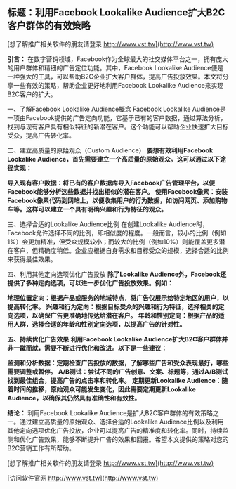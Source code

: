 ## **标题：利用Facebook Lookalike Audience扩大B2C客户群体的有效策略**

[想了解推广相关软件的朋友请登录 http://www.vst.tw](http://www.vst.tw)

**引言：**
在数字营销领域，Facebook作为全球最大的社交媒体平台之一，拥有庞大的用户群体和精细的广告定位功能。其中，Facebook Lookalike Audience便是一种强大的工具，可以帮助B2C企业扩大客户群体，提高广告投放效果。本文将分享一些有效的策略，帮助企业更好地利用Facebook Lookalike Audience来实现B2C客户的扩大。

一、了解Facebook Lookalike Audience概念
Facebook Lookalike Audience是一项由Facebook提供的广告定向功能，它基于已有的客户数据，通过算法分析，找到与现有客户具有相似特征的新潜在客户。这个功能可以帮助企业快速扩大目标受众，提高广告转化率。

二、建立高质量的原始观众（Custom Audience）
**要想有效利用Facebook Lookalike Audience，首先需要建立一个高质量的原始观众。这可以通过以下途径实现：**

**导入现有客户数据：将已有的客户数据库导入Facebook广告管理平台，以便Facebook能够分析这些数据并找出相似的潜在客户。**
**使用Facebook像素：安装Facebook像素代码到网站上，以便收集用户的行为数据，如访问网页、添加购物车等。这样可以建立一个具有明确兴趣和行为特征的观众。**

三、选择合适的Lookalike Audience比例
在创建Lookalike Audience时，Facebook允许选择不同的比例，即相似度的程度。一般而言，较小的比例（例如1%）会更加精准，但受众规模较小；而较大的比例（例如10%）则能覆盖更多潜在客户，但精确度稍低。企业应根据自身需求和目标受众的规模，选择合适的比例来获得最佳效果。

四、利用其他定向选项优化广告投放
**除了Lookalike Audience外，Facebook还提供了多种定向选项，可以进一步优化广告投放效果。例如：**

**地理位置定向：根据产品或服务的地域特点，将广告仅展示给特定地区的用户，以提高转化率。**
**兴趣和行为定向：根据目标受众的兴趣和行为特征，选择相关的定向选项，以确保广告更准确地传达给潜在客户。**
**年龄和性别定向：根据产品的适用人群，选择合适的年龄和性别定向选项，以提高广告的针对性。**

**五、持续优化广告效果**
**利用Facebook Lookalike Audience扩大B2C客户群体并非一蹴而就，需要不断进行优化和改进。以下是一些建议：**

**监测和分析数据：定期检查广告投放的数据，了解哪些广告和受众表现最好，哪些需要调整或暂停。**
**A/B测试：尝试不同的广告创意、文案、标题等，通过A/B测试找到最佳组合，提高广告的点击率和转化率。**
**定期更新Lookalike Audience：随着时间的推移，原始观众可能发生变化，因此需要定期更新Lookalike Audience，以确保其仍然具有准确性和有效性。**

**结论：**
利用Facebook Lookalike Audience是扩大B2C客户群体的有效策略之一。通过建立高质量的原始观众、选择合适的Lookalike Audience比例以及利用其他定向选项优化广告投放，企业可以提高广告的精准度和转化率。同时，持续监测和优化广告效果，能够不断提升广告的效果和回报。希望本文提供的策略对您的B2C营销工作有所帮助。

[想了解推广相关软件的朋友请登录 http://www.vst.tw](http://www.vst.tw)


[访问软件官网 http://www.vst.tw](http://www.vst.tw)

